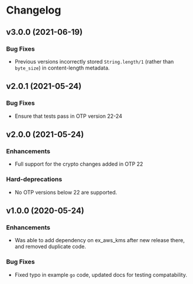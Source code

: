 # Changelog

## v3.0.0 (2021-06-19)

### Bug Fixes

  * Previous versions incorrectly stored `String.length/1` (rather than `byte_size`) in content-length metadata.

## v2.0.1 (2021-05-24)

### Bug Fixes

  * Ensure that tests pass in OTP version 22-24

## v2.0.0 (2021-05-24)

### Enhancements

  * Full support for the crypto changes added in OTP 22

### Hard-deprecations

  * No OTP versions below 22 are supported.

## v1.0.0 (2020-05-24)

### Enhancements

  * Was able to add dependency on ex_aws_kms after new release there, and removed duplicate code.

### Bug Fixes

  * Fixed typo in example `go` code, updated docs for testing compatability.
